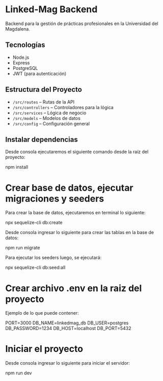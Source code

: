 # Linked-Mag Backend

Backend para la gestión de prácticas profesionales en la Universidad del Magdalena.

## Tecnologías
- Node.js
- Express
- PostgreSQL
- JWT (para autenticación)

## Estructura del Proyecto
- `/src/routes` – Rutas de la API
- `/src/controllers` – Controladores para la lógica
- `/src/services` – Lógica de negocio
- `/src/models` – Modelos de datos
- `/src/config` – Configuración general

## Instalar dependencias

Desde consola ejecutaremos el siguiente comando desde la raíz del proyecto:

npm install

# Crear base de datos, ejecutar migraciones y seeders

Para crear la base de datos, ejecutaremos en terminal lo siguiente:

npx sequelize-cli db:create

Desde consola ingresar lo siguiente para crear las tablas en la base de datos:

npm run migrate

Para ejecutar los seeders luego, se ejecutará:

npx sequelize-cli db:seed:all

# Crear archivo .env en la raiz del proyecto

Ejemplo de lo que puede contener:

PORT=3000
DB_NAME=linkedmag_db
DB_USER=postgres
DB_PASSWORD=1234
DB_HOST=localhost
DB_PORT=5432

# Iniciar el proyecto

Desde consola ingresar lo siguiente para iniciar el servidor:

npm run dev
